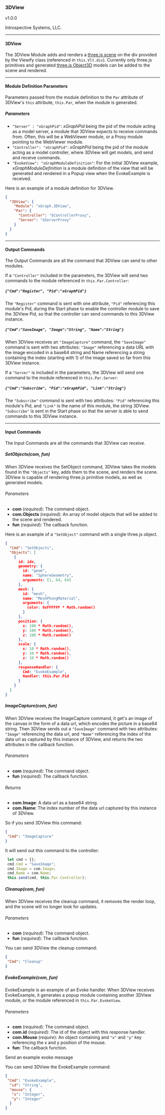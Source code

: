 ### 3DView

v1.0.0

Introspective Systems, LLC.


---
#### 3DView

The 3DView Module adds and renders a [three.js scene](https://threejs.org/docs/index.html#api/scenes/Scene) on the div 
provided by the Viewify class (referenced in `this.Vlt.div`). Currently only three.js primitives 
and generated [three.js Object3D](https://threejs.org/docs/index.html#api/core/Object3D) models 
can be added to the scene and rendered. 

---

#### Module Definition Parameters

Parameters passed from the module definition to the `Par` attribute of 3DView's `this` 
attribute, `this.Par`, when the module is generated.

##### Parameters
- `"Server" : "xGraphPid"`:  *xGraphPid* being the pid of the module acting as a model server, a 
                                module that 3DView expects to receive commands from. Often, 
                                this will be a WebViewer module, or a Proxy module pointing to 
                                the WebViewer module.
- `"Controller": "xGraphPid"`:  *xGraphPid* being the pid of the module acting as a model 
                                    controller, where 3DView will get models, and send and 
                                    receive commands. 
- `"EvokeView": "xGraphModuleDefinition"`:  For the initial 3DView example, *xGraphModuleDefinition* is 
                                            a module definition of the view that will be generated 
                                            and rendered in a Popup view when the EvokeExample is 
                                            received.

Here is an example of a module definition for 3DView.
```json
{
  "3DView": {
    "Module": "xGraph.3DView",
    "Par": {
      "Controller": "$ControllerProxy",
      "Server": "$ServerProxy"
    }
  }
}
```

---

#### Output Commands

The Output Commands are all the command that 3DView can send to other modules.

If a `"Controller"` included in the parameters, the 3DView will send two commands to the module 
referenced in `this.Par.Controller`:

##### `{"Cmd":"Register", "Pid":"xGraphPid"}` 
The `"Register"` command is sent with one attribute, `"Pid"` referencing this module's Pid, 
during the Start phase to enable the controller module to save the 3DView Pid, so 
that the controller can send commands to this 3DView instance. 

##### `{"Cmd":"SaveImage", "Image":"String", "Name":"String"}`
When 3DView receives an `"ImageCapture"` command, the `"SaveImage"` command is sent with two 
attributes: `"Image"` referencing a data URL with the image encoded in a base64 string and 
Name referencing a string containing the index (starting with 1) of the image saved so 
far from this 3DView instance.

If a `"Server"` is included in the parameters, the 3DView will send one command to the module 
referenced in `this.Par.Server`:

##### `{"Cmd":"Subscribe", "Pid":"xGraphPid", "Link":"String"}` 
The `"Subscribe"` command is sent with two attributes: `"Pid"` referencing this module's Pid, and 
`"Link"` is the name of this module, the string 3DView. `"Subscribe"` is sent in the Start phase 
so that the server is able to send commands to this 3DView instance.

---

#### Input Commands
The Input Commands are all the commands that 3DView can receive.


##### SetObjects(com, fun)

When 3DView receives the SetObject command, 3DView takes the models found in the `"Objects"` key, adds 
them to the scene, and renders the scene. 3DView is capable of rendering three.js primitive models, 
as well as generated models.

###### Parameters
- **com** (*required*): The command object.
- **com.Objects** (*required*): An array of model objects that will be added to the scene and rendered. 
- **fun** (*required*): The callback function.

Here is an example of a `"SetObject"` command with a single three.js object.
```json
{
  "Cmd": "SetObjects",
  "Objects": [
    {
      id: idx,
      geometry: {
        id: "geom",
        name: "SphereGeometry",
        arguments: [1, 64, 64]
      },
      mesh: {
        id: "mesh",
        name: "MeshPhongMaterial",
        arguments: {
          color: 0xFFFFFF * Math.random()
        }
      },
      position: {
        x: 100 * Math.random(),
        y: 100 * Math.random(),
        z: 100 * Math.random()
      },
      scale: {
        x: 10 * Math.random(),
        y: 10 * Math.random(),
        z: 10 * Math.random()
      },
      responseHandler: {
        Cmd: "EvokeExample",
        Handler: this.Par.Pid
      }
    }
  ]
}
```


##### ImageCapture(com, fun)

When 3DView receives the ImageCapture command, it get's an image of the canvas in the form of a 
data url, which encodes the picture in a base64 string. Then 3DView sends out a `"SaveImage"` 
command with two attributes: `"Image"` referencing the data url, and `"Name"` referencing the 
index of the data url as captured by this instance of 3DView, and returns the two attributes 
in the callback function.

###### Parameters
- **com** (*required*): The command object.
- **fun** (*required*): The callback function.

###### Returns
- **com.Image**: A data url as a base64 string.
- **com.Name**: The index number of the data url captured by this instance of 3DView.

So if you send 3DView this command:
```json
{
 "Cmd": "ImageCapture"
}
```

It will send out this command to the controller:
```javascript
 let cmd = {};
 cmd.Cmd = "SaveImage";
 cmd.Image = com.Image;
 cmd.Name = com.Name;
 this.send(cmd, this.Par.Controller);
```


##### Cleanup(com, fun)

When 3DView receives the cleanup command, it removes the render loop, and 
the scene will no longer look for updates.

###### Parameters
- **com** (*required*): The command object.
- **fun** (*required*): The callback function.

You can send 3DView the cleanup command: 
```json
{
 "Cmd": "Cleanup"
}
```

##### EvokeExample(com, fun)

EvokeExample is an example of an Evoke handler. When 3DView receives EvokeExample, 
it generates a popup module containing another 3DView module, or the module 
referenced in `this.Par.EvokeView`.

###### Parameters
- **com** (*required*): The command object.
- **com.id** (*required*): The id of the object with this response handler.
- **com.Mouse** (*require*): An object containing and `"x"` and `"y"` key referencing 
                                the x and y position of the mouse.
- **fun**: The callback function.

Send an example evoke message

You can send 3DView the EvokeExample command:
```json
{
 "Cmd": "EvokeExample",
  "id": "String",
  "mouse": {
   "x": "Integer",
   "y": "Integer"
  }
}
```



